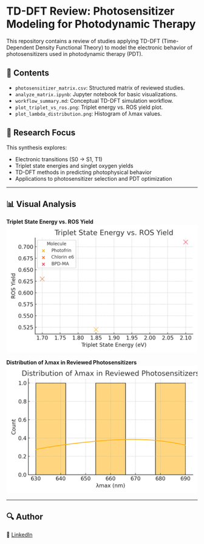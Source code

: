 # TD-DFT Review: Photosensitizer Modeling for Photodynamic Therapy

This repository contains a review of studies applying TD-DFT (Time-Dependent Density Functional Theory) to model the electronic behavior of photosensitizers used in photodynamic therapy (PDT).

## 📁 Contents
- `photosensitizer_matrix.csv`: Structured matrix of reviewed studies.
- `analyze_matrix.ipynb`: Jupyter notebook for basic visualizations.
- `workflow_summary.md`: Conceptual TD-DFT simulation workflow.
- `plot_triplet_vs_ros.png`: Triplet energy vs. ROS yield plot.
- `plot_lambda_distribution.png`: Histogram of λmax values.

## 🧪 Research Focus
This synthesis explores:
- Electronic transitions (S0 → S1, T1)
- Triplet state energies and singlet oxygen yields
- TD-DFT methods in predicting photophysical behavior
- Applications to photosensitizer selection and PDT optimization

---

## 📊 Visual Analysis

**Triplet State Energy vs. ROS Yield**  
![Triplet vs ROS](./plot_triplet_vs_ros.png)

**Distribution of λmax in Reviewed Photosensitizers**  
![λmax Distribution](./plot_lambda_distribution.png)

---

## 🔍 Author
🔗 [LinkedIn](https://linkedin.com/in/shylett-sonam-anthony-20a40b1b3)
